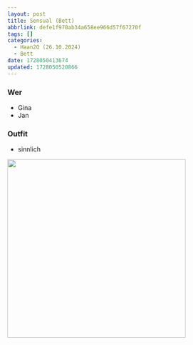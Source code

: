 ```yaml
---
layout: post
title: Sensual (Bett)
abbrlink: defe1f970ab34a658ee966d57f67270f
tags: []
categories:
  - Haan2O (26.10.2024)
  - Bett
date: 1728050413674
updated: 1728050520866
---
```


### Wer

- Gina
- Jan

### Outfit

- sinnlich

<img src=":/f6c65f3c9a874d09955f212ce186e680" width="400"/>
